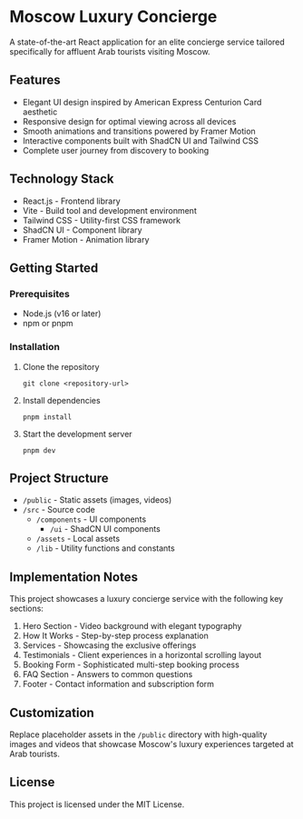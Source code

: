 # Moscow Luxury Concierge

A state-of-the-art React application for an elite concierge service tailored specifically for affluent Arab tourists visiting Moscow.

## Features

- Elegant UI design inspired by American Express Centurion Card aesthetic
- Responsive design for optimal viewing across all devices
- Smooth animations and transitions powered by Framer Motion
- Interactive components built with ShadCN UI and Tailwind CSS
- Complete user journey from discovery to booking

## Technology Stack

- React.js - Frontend library
- Vite - Build tool and development environment
- Tailwind CSS - Utility-first CSS framework
- ShadCN UI - Component library
- Framer Motion - Animation library

## Getting Started

### Prerequisites

- Node.js (v16 or later)
- npm or pnpm

### Installation

1. Clone the repository

   ```
   git clone <repository-url>
   ```

2. Install dependencies

   ```
   pnpm install
   ```

3. Start the development server
   ```
   pnpm dev
   ```

## Project Structure

- `/public` - Static assets (images, videos)
- `/src` - Source code
  - `/components` - UI components
    - `/ui` - ShadCN UI components
  - `/assets` - Local assets
  - `/lib` - Utility functions and constants

## Implementation Notes

This project showcases a luxury concierge service with the following key sections:

1. Hero Section - Video background with elegant typography
2. How It Works - Step-by-step process explanation
3. Services - Showcasing the exclusive offerings
4. Testimonials - Client experiences in a horizontal scrolling layout
5. Booking Form - Sophisticated multi-step booking process
6. FAQ Section - Answers to common questions
7. Footer - Contact information and subscription form

## Customization

Replace placeholder assets in the `/public` directory with high-quality images and videos that showcase Moscow's luxury experiences targeted at Arab tourists.

## License

This project is licensed under the MIT License.
